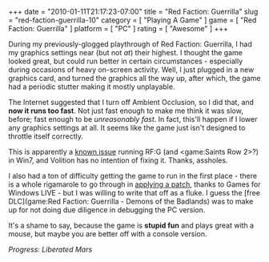 +++
date = "2010-01-11T21:17:23-07:00"
title = "Red Faction: Guerrilla"
slug = "red-faction-guerrilla-10"
category = [ "Playing A Game" ]
game = [ "Red Faction: Guerrilla" ]
platform = [ "PC" ]
rating = [ "Awesome" ]
+++

During my previously-glogged playthrough of Red Faction: Guerrilla, I had my graphics settings near (but not <i>at</i>) their highest.  I thought the game looked great, but could run better in certain circumstances - especially during occasions of heavy on-screen activity.  Well, I just plugged in a new graphics card, and turned the graphics all the way up, after which, the game had a periodic stutter making it mostly unplayable.

The Internet suggested that I turn off Ambient Occlusion, so I did that, and <b>now it runs too fast</b>.  Not just fast enough to make me think it was slow, before; fast enough to be <i>unreasonably fast</i>.  In fact, this'll happen if I lower any graphics settings at all.  It seems like the game just isn't designed to throttle itself correctly.

This is apparently a <a href="http://forums.steampowered.com/forums/showthread.php?t=1089346">known issue</a> running RF:G (and <game:Saints Row 2>?) in Win7, and Volition has no intention of fixing it.  Thanks, assholes.

I also had a ton of difficulty getting the game to run in the first place - there is a whole rigamarole to go through in <a href="http://forums.steampowered.com/forums/showthread.php?t=1087130">applying a patch</a>, thanks to Games for Windows LIVE - but I was willing to write that off as a fluke.  I guess the [free DLC](game:Red Faction: Guerrilla - Demons of the Badlands) was to make up for not doing due diligence in debugging the PC version.

It's a shame to say, because the game is <b>stupid fun</b> and plays great with a mouse, but maybe you are better off with a console version.

<i>Progress: Liberated Mars</i>